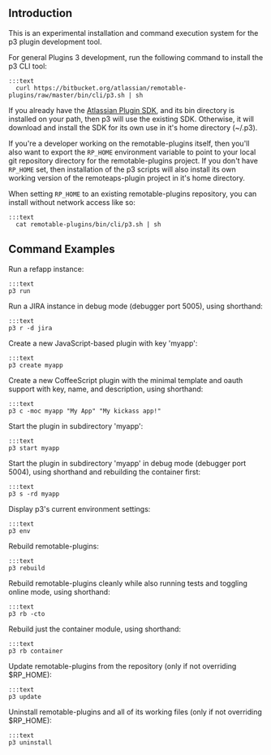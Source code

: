 ## Introduction

This is an experimental installation and command execution system for the p3 plugin development tool.

For general Plugins 3 development, run the following command to install the p3 CLI tool:

    :::text
	  curl https://bitbucket.org/atlassian/remotable-plugins/raw/master/bin/cli/p3.sh | sh

If you already have the [Atlassian Plugin SDK](https://developer.atlassian.com/display/DOCS/Atlassian+Plugin+SDK+Documentation),
and its bin directory is installed on your path, then p3 will use the existing SDK.  Otherwise, it will download and install
the SDK for its own use in it's home directory (~/.p3).

If you're a developer working on the remotable-plugins itself, then you'll also want to export the `RP_HOME` environment
variable to point to your local git repository directory for the remotable-plugins project.  If you don't have `RP_HOME` set,
then installation of the p3 scripts will also install its own working version of the remoteaps-plugin project in it's home directory.

When setting `RP_HOME` to an existing remotable-plugins repository, you can install without network access like so:

    :::text
	  cat remotable-plugins/bin/cli/p3.sh | sh

## Command Examples

Run a refapp instance:

    :::text
    p3 run

Run a JIRA instance in debug mode (debugger port 5005), using shorthand:

    :::text
    p3 r -d jira

Create a new JavaScript-based plugin with key 'myapp':

    :::text
    p3 create myapp

Create a new CoffeeScript plugin with the minimal template and oauth support with key, name, and description, using shorthand:

    :::text
    p3 c -moc myapp "My App" "My kickass app!"

Start the plugin in subdirectory 'myapp':

    :::text
    p3 start myapp

Start the plugin in subdirectory 'myapp' in debug mode (debugger port 5004), using shorthand and rebuilding the container first:

    :::text
    p3 s -rd myapp

Display p3's current environment settings:

    :::text
    p3 env

Rebuild remotable-plugins:

    :::text
    p3 rebuild

Rebuild remotable-plugins cleanly while also running tests and toggling online mode, using shorthand:

    :::text
    p3 rb -cto

Rebuild just the container module, using shorthand:

    :::text
    p3 rb container

Update remotable-plugins from the repository (only if not overriding $RP_HOME):

    :::text
    p3 update

Uninstall remotable-plugins and all of its working files (only if not overriding $RP_HOME):

    :::text
    p3 uninstall
